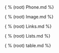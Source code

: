 { % (root) Phone.md %}



{ % (root) Image.md %}



{ % (root) Links.md %}



{ % (root) Lists.md %}



{ % (root) table.md %}
